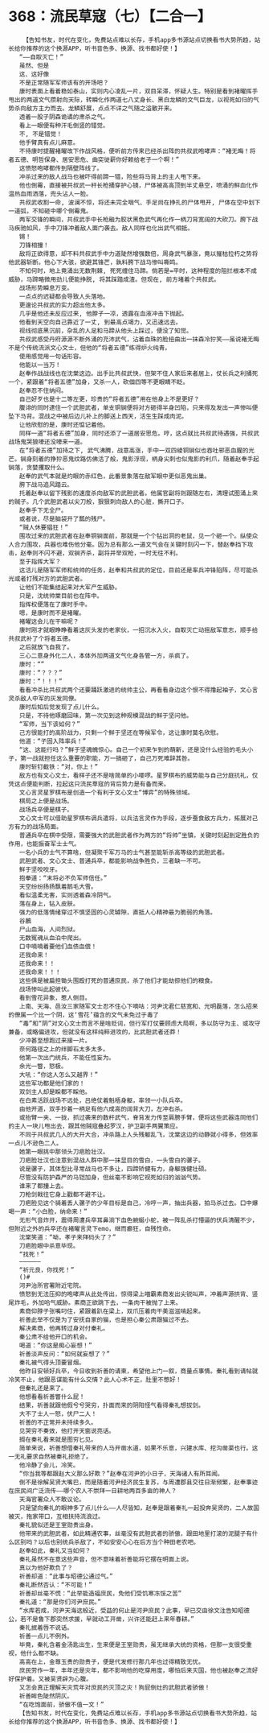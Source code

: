 # 368：流民草寇（七）【二合一】
        【告知书友，时代在变化，免费站点难以长存，手机app多书源站点切换看书大势所趋，站长给你推荐的这个换源APP，听书音色多、换源、找书都好使！】
       “——自取灭亡！”
       虽然、但是
       这、这好像
       不是正常随军军师该有的开场吧？
       康时表面上看着稳如泰山，实则内心凌乱一片，双目呆滞，怀疑人生。特别是看到褚曜挥手甩出的两道文气攒射向天际，转瞬化作两道七八丈身长、黑白龙鳞的文气巨龙，以视死如归的气势杀向敌方主力而去。龙鳞舒展，点点不详之气随之溢散开来。
       透着一股子阴森诡谲的肃杀之气。
       看上一眼便有种汗毛倒竖的错觉。
       不, 不是错觉！
       他手臂真有点儿麻意。
       不待康时提醒褚曜改下作战风格，便听前方传来已经杀出阵的共叔武咆哮声：“褚无晦！将者五德、明哲保身、居安思危、曲突徙薪你好赖给老子一个啊！”
       这愤怒咆哮都传到隔壁阵线了。
       冲杀过来的敌人战马也被吓得前蹄一错，险些将马背上的主人甩下来。
       他也倒霉，直接被共叔武一杆长枪捅穿护心镜，尸体被高高顶到半丈悬空，喷涌的鲜血化作温热血雨洒落，兜头沾人一脸。
       共叔武收割一命, 波澜不惊，将还未完全咽气、手足尚在挣扎的尸体甩开, 尸体在空中划下一道弧，不知砸中哪个倒霉鬼。
       两军交锋的瞬间，共叔武手中长枪融为胶状黑色武气再化作一柄刀背宽阔的大砍刀。胯下战马疾驰如风，手中刀锋冲着敌人面门袭去。敌人同样也化出武气相抵。
       锵！
       刀锋相撞！
       敌将正欲得意，却不料共叔武手中力道陡然增强数倍，周身武气暴涨，竟以摧枯拉朽之势将他武器斩断。他心下大骇，欲避其锋芒，孰料胯下战马惨叫嘶鸣。
       不知何时，地上竟涌出无数荆棘, 死死缠住马蹄。倘若是=平时，这种程度的阻拦根本不成威胁，马蹄略微用劲儿便能挣脱, 将其踩踏成渣。但现在, 前方堵着个共叔武。
       战场形势瞬息万变。
       一点点的迟疑都会导致人头落地。
       更遑论共叔武的实力超出他太多。
       几乎是他还未反应过来, 他脖子一凉，透露在血液冲击下抛起。
       他看到天空向自己靠近了一丈, 到最高点竭力，又迅速远去。
       视线彻底黑沉前，杂乱的人足和马蹄从他头上踩过，便没了知觉。
       共叔武感受丹府源源不断外涌的充沛武气，沾着血珠的脸扭曲出一抹森冷狞笑——虽说褚无晦不是个传统流派文心文士，但他的“将者五德”练得炉火纯青。
       使用感觉用一句话形容。
       他能以一当万！
       赵奉作战战线也在沈棠这边。出手比共叔武快，但架不住人家后来者居上，仗长兵之利捅死一个，紧跟着“将者五德”加身，又杀一人，砍個四等不更眼睛不眨。
       赵奉忍不住纳闷。
       自己好歹也是十二等左更，珍贵的“将者五德”用在他身上不是更好？
       腹诽的同时逮住一个武胆武者，单支铜锏便将对方砸得半身凹陷，只来得及发出一声惨叫便坠下马背。混战之中被后边儿补上的脚送上西天，活生生踩成肉泥。
       让他欣慰的是，康时还惦记着他。
       同样一道“将者五德”加身，同时还添了一道居安思危。哼，这点就比共叔武待遇强，共叔武战场鬼哭狼嚎还没嚎来一道。
       在“将者五德”加持之下, 武气沸腾，战意高涨，手中一双四棱铜锏似也吞吐邪恶血腥的光芒。锏身刻着的狰狞恶鬼纹路仿佛活了般，鬼影浮现，柄身尖刺也似鬼影的利爪，随着赵奉手起锏落，贪婪攫取什么。
       赵奉的武气本就是灼眼的赤红色，此番景象落在敌军眼中更似恶鬼出巢。
       胯下战马追风踏云。
       托着赵奉以留下残影的速度杀向敌军的武胆武者。他属官副将则跟随左右，清理试图涌上来的贼子。几个武胆武者以尖刀般，狠狠刺向敌人的心脏，撕开口子。
       赵奉手下无全尸。
       或者说，尽是脑袋开了瓢的残尸。
       “贼人休要猖狂！”
       围攻过来的武胆武者在赵奉铜锏面前，那就是一个个钻出洞的老鼠，见一个砸一个。纵使众人合力围攻，兵器也难伤他分毫。因为总有那么一道文气会在关键时刻闪一下，替赵奉挡下攻击，赵奉则不闪不避，双锏齐杀，副将并举双枪，一时无往不利。
       至于指挥大军？
       这活儿是随军军师和统帅的任务，赵奉和共叔武的定位，目前还是率兵冲锋陷阵，尽可能杀光或者打残对方的武胆武者。
       让他们不能集结起来对大军产生威胁。
       只是，沈统帅棠目前也在阵中。
       指挥权便落在了康时手中。
       嗯，是康时而不是褚曜。
       褚曜这会儿在干嘛呢？
       康时刚才就眼睁睁看着这灰头发的老家伙，一招沉水入火，自取灭亡动摇敌军意志，顺手给共叔武补了个将者五德。
       之后就放飞自我了。
       三心二意身外化二人，本体外加两道文气化身各管一方，杀疯了。
       康时：“”
       康时：“？？？”
       康时：“！！！”
       看看冲杀比共叔武两个还要踊跃激进的统帅主公，再看看身边这个恨不得撸起袖子，文心言灵杀敌人中军的灰发同僚。
       康时后知后觉发现了点儿什么。
       只是，不待他琢磨回味，第一次见到这种规模混战的鲜于坚问他。
       “军师，当下该如何？”
       己方很能打的高阶战力，只剩一个鲜于坚还在等候军令，这让康时莫名欣慰。
       他道：“子固入阵率兵！”
       “这、这能行吗？”鲜于坚魂魄惊心。自己一个初来乍到的萌新，还是没什么经验的毛头小子，第一战就担任这么重要的职能，万一搞砸了，自己万死难辞其咎。
       康时斩钉截铁：“对，你上！”
       敌方也有文心文士，看样子还不是啥简单的小喽啰。星罗棋布的威势能与自己分庭抗礼，仅凭这点便能判断，拉起这只流民草寇的背后势力是有备而来。
       文心言灵星罗棋布是创造一个有利于文心文士“博弈”的特殊领域。
       棋局之上便是战场。
       战场兵卒便是棋子。
       文心文士可以借助星罗棋布调兵遣将，以兵法言灵作为手段，逐步蚕食敌方兵力，拓展对己方有力的战场局面。
       普通兵卒在棋中受限，需要强大的武胆武者作为两方的“将帅”坐镇，关键时刻起到定胜负的作用，也能振奋军士士气。
       一名小兵的士气不算啥，但凝聚千军万马的士气甚至能斩杀高等级的武胆武者。
       武胆武者、文心文士、普通兵卒，都能影响战争胜负，三者缺一不可。
       鲜于坚咬咬牙。
       抱拳道：“末将必不负军师信任。”
       天空纷纷扬扬飘着鹅毛大雪。
       看似温柔无害，实则透着森冷阴气。
       落在身上，钻入皮肤。
       强力的低落情绪穿过不慎坚固的心灵罅隙，直抵人心精神最为脆弱的角落。
       谷鶶
       尸山血海，人间烈狱。
       无数冤魂从血泊中爬出。
       口中喃喃着要他们血债血偿！
       还我命来！
       还我命来！！
       还我命来！！！
       这些俱是被扁担锄头围殴打死的普通庶民，杀了他们才能劫掠他们的粮食。
       战场惨叫此起彼伏。
       看到雪花异象，惹人侧目。
       上南、天海、邑汝三家随军文士忍不住心下嘀咕：河尹沈君仁慈宽和、光明磊落，怎么招来的僚属一个比一个阴，这‘雪花’蕴含的文气未免过于毒了
       “毒”和“阴”对文心文士而言不是啥贬词，但行军打仗要顾虑大局啊，多以防守为主、或攻守兼备，或略偏进攻，但就没有这样纯粹进攻的，比武胆武者还莽！
       少冲甚至想跑过来接一片。
       奈何路径之上的绊脚石太多太多。
       他第一次出门统兵，不能任性妄为。
       余光一瞥，怒极。
       大吼：“你这人怎么又越界！”
       这些军功都是他们家的！
       双剑主人却是睬都不睬他。
       在白素活跃战场不远处，吕绝仗着魁梧身躯，率领一小队兵卒。
       由他开道，双手抄着一柄足有他六成高的阔背大刀，左冲右杀。
       或抬臂一夹、一拢，抓过袭来的数杆武气，脊背发力传至肩膀手臂，便将这些武器连同他们的主人一块儿甩出去，跟其他贼寇叠起罗汉，护卫副手两翼策应。
       不同于共叔武几人的大开大合，冲杀路上人头残躯乱飞，沈棠这边的动静就小得多，但效率一点儿不逊色二人。
       她第一眼挑中那领头刀疤脸壮汉。
       刀疤脸壮汉也注意到混战人群中那一抹显目的雪白，一头雪白的骡子。
       说是骡子，其体型比寻常战马也不多让，四蹄矫健有力，身躯强健壮硕。
       尽管没有防护森严的马铠加身，但丝毫不影响它视死如归的汹汹气势。
       谁来了都撞上去。
       刀枪剑戟往它身上戳都不避不让。
       刀疤脸见这个骑着丢人骡子的少年目标是自己，冷哼一声，抽出兵器，拍马杀过去。口中爆喝一声：“小白脸，纳命来！”
       无形气音炸开，震得周遭兵卒耳鼻淌下血色蜿蜒小蛇，被一阵乱杀打懵逼的伏兵清醒不少，但附近之外的兵卒还在褚曜言灵下emo，继而癫狂，自残性命。
       沈棠笑道：“呦，孝子来拜码头了？”
       刀疤脸眼中杀意毕现。
       “找死！”
       ——————
       “祈元良，你找死！”
       ()#
       河尹治所官署附近宅院。
       愤怒到无法压抑的咆哮声从此处传出，惊得梁上喵霸素商发出尖锐叫声，冲着声源拱背、竖尾炸毛，外加哈气威胁。素商正欲跳下去，一条肉干被抛了上来。
       素商仰脖子张嘴叼住，紧跟着趴在梁上，双爪压着肉干美滋滋啃起来。
       祈善此举不仅是为了安抚自家的猫，也是担心秦公肃跟猫过不去。
       解决素商，他再转过身对付秦礼。
       秦公肃不给他开口的机会。
       喝道：“你这是痴心妄想！”
       祈善淡声反问：“如何就妄想了？”
       秦礼被气得头顶要冒烟。
       他昨日安顿好兵卒，今日收到祈善的请柬，希望他上门一叙，商量点事情。秦礼看到请帖就冷笑不止，他跟恶谋能有什么交情？此人心术不正，肚里不憋好！
       但秦礼还是来了。
       他想看看祈善瞥什么屁！
       结果，祈善就跟他假兮兮哭穷，扑面而来的阴阳怪气看得秦礼想拔剑。
       大不了士人一怒，伏尸二人！
       祈善的不正常并未持续多久。
       见哭穷不奏效，他打开天窗说亮话。
       搁在秦礼看来就是图穷匕见。
       简单来说，祈善想借秦礼带来的人马开凿水道，如果不乐意，兴建水库、挖沟凿渠也行。这一无礼要求自然被秦礼拒绝了。
       他冷静了会儿，冷笑。
       “你当我等都跟赵大义那么好欺？”赵奉在河尹的小日子，天海诸人有所耳闻。
       倒不是徐解吴贤大嘴巴，而是随着河尹经济民生复苏，与周遭郡县交往日渐频繁，赵奉事迹在庶民间广泛流传——哪个农人不崇拜一日耕地两百多亩的神人？
       天海官署众人不敢议论。
       只是望向秦礼的眼神多了点儿什么——人尽皆知，赵奉是跟着秦礼一起投奔吴贤的，二人故国被灭，拖家带口，互相扶持流浪过。
       秦礼貌似还是王室勋贵出身。
       他带来的武胆武者，如此精通农事，丝毫没有武胆武者的骄傲，跟田地里打滚的泥腿子有什么区别吗？以后也别统兵杀敌了，不如安安心心在后方当个种田老农吧。
       赵奉如此，秦礼又当如何？
       秦礼虽然不在意这些声音，但不意味着祈善能将它摆在明面上说。
       真以为他好欺负了？
       祈善却道：“此事与昭德公通过气。”
       秦礼断然否认：“不可能！”
       祈善却丝毫不慌：“此举能造福庶民，免他们受饥寒冻馁之苦”
       秦礼道：“那是你们河尹庶民。”
       “水库若成，河尹天海这般近，受益的何止是河尹庶民？此事，早已交由徐文注告知昭德公，若不是鲁下郡突然求援，早就动工开凿，兴许还能赶上来年春耕。”
       秦礼抿着唇不说话。
       祈善一点儿不例外。
       毕竟，秦礼含着金汤匙出生，生来便是王室勋贵，虽无继承大统的资格，但那一支很受重视，他什么都不缺。
       高高在上，金尊玉贵的勋贵子，便是代发修行那几年也过得精致无忧。
       庶民劳作一年，丰年还是灾年，都不影响他的吃穿用度，哪怕后来灭国，他也被赵奉之流好好保护着。又被吴贤辟为心腹。
       又怎会真正理解天灾荒年对庶民的灭顶之灾！狗屁倒灶的武胆武者骄傲！
       祈善眸色陡然阴仄。
       “在吃饱面前，骄傲不值一文！”
       【告知书友，时代在变化，免费站点难以长存，手机app多书源站点切换看书大势所趋，站长给你推荐的这个换源APP，听书音色多、换源、找书都好使！】